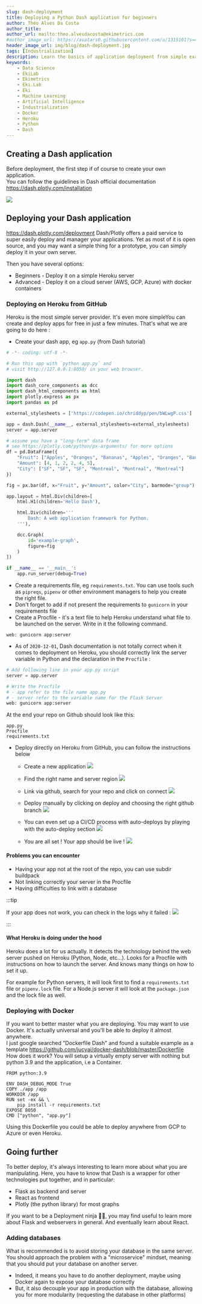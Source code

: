 ```yaml
---
slug: dash-deployment
title: Deploying a Python Dash application for beginners
author: Théo Alves Da Costa
author_title:
author_url: mailto:theo.alvesdacosta@ekimetrics.com
#author_image_url: https://avatars0.githubusercontent.com/u/1315101?s=400&v=4
header_image_url: img/blog/dash-deployment.jpg
tags: [Industrialization]
description: Learn the basics of application deployment from simple examples on Heroku to creating Docker containers  
keywords:
    - Data Science
    - EkiLab
    - Ekimetrics
    - Eki.Lab
    - Eki
    - Machine Learning
    - Artificial Intelligence
    - Industrialization
    - Docker
    - Heroku
    - Python
    - Dash
---
```


<!--truncate-->

## Creating a Dash application
Before deployment, the first step if of course to create your own application. <br/>
You can follow the guidelines in Dash official documentation https://dash.plotly.com/installation

![](https://dash-gallery.plotly.host/Manager/apps_data/dash-oil-and-gas/thumbnail_0a718df0-9ce7-11e9-8982-0242ac11004a.png)

## Deploying your Dash application
https://dash.plotly.com/deployment
Dash/Plotly offers a paid service to super easily deploy and manager your applications. Yet as most of it is open source, and you may want a simple thing for a prototype, you can simply deploy it in your own server.

Then you have several options: 
- Beginners - Deploy it on a simple Heroku server
- Advanced - Deploy it on a cloud server (AWS, GCP, Azure) with docker containers

### Deploying on Heroku from GitHub
Heroku is the most simple server provider. It's even more simpleYou can create and deploy apps for free in just a few minutes. That's what we are going to do here : 

- Create your dash app, eg ``app.py`` (from Dash tutorial)

```python
# -*- coding: utf-8 -*-

# Run this app with `python app.py` and
# visit http://127.0.0.1:8050/ in your web browser.

import dash
import dash_core_components as dcc
import dash_html_components as html
import plotly.express as px
import pandas as pd

external_stylesheets = ['https://codepen.io/chriddyp/pen/bWLwgP.css']

app = dash.Dash(__name__, external_stylesheets=external_stylesheets)
server = app.server

# assume you have a "long-form" data frame
# see https://plotly.com/python/px-arguments/ for more options
df = pd.DataFrame({
    "Fruit": ["Apples", "Oranges", "Bananas", "Apples", "Oranges", "Bananas"],
    "Amount": [4, 1, 2, 2, 4, 5],
    "City": ["SF", "SF", "SF", "Montreal", "Montreal", "Montreal"]
})

fig = px.bar(df, x="Fruit", y="Amount", color="City", barmode="group")

app.layout = html.Div(children=[
    html.H1(children='Hello Dash'),

    html.Div(children='''
        Dash: A web application framework for Python.
    '''),

    dcc.Graph(
        id='example-graph',
        figure=fig
    )
])

if __name__ == '__main__':
    app.run_server(debug=True)
```

- Create a requirements file, eg ``requirements.txt``. You can use tools such as ``pipreqs``, ``pipenv`` or other environment managers to help you create the right file. 
- Don't forget to add if not present the requirements to ``gunicorn`` in your requirements file
- Create a Procfile - it's a text file to help Heroku understand what file to be launched on the server. Write in it the following command. 
  
```
web: gunicorn app:server
```

- As of ``2020-12-01``, Dash documentation is not totally correct when it comes to deployment on Heroku, you should correctly link the server variable in Python and the declaration in the ``Procfile`` :
  
```python
# Add following line in your app.py script
server = app.server

# Write the Procfile
# - app refer to the file name app.py
# - server refer to the variable name for the Flask Server 
web: gunicorn app:server
```

At the end your repo on Github should look like this:

```
app.py
Procfile
requirements.txt
```




- Deploy directly on Heroku from GitHub, you can follow the instructions below

  - Create a new application
![](img/dash-deployment/deploy1.jpg)
  - Find the right name and server region
![](img/dash-deployment/deploy2.jpg)
  - Link via github, search for your repo and click on connect
![](img/dash-deployment/deploy3.jpg)
  - Deploy manually by clicking on deploy and choosing the right github branch
![](img/dash-deployment/deploy4.jpg)

  - You can even set up a CI/CD process with auto-deploys by playing with the auto-deploy section
![](img/dash-deployment/deploy5.jpg)

  - You are all set ! Your app should be live ! 
![](img/dash-deployment/deploy7.jpg)
  


#### Problems you can encounter
- Having your app not at the root of the repo, you can use subdir buildpack
- Not linking correctly your server in the Procfile
- Having difficulties to link with a database 


:::tip 

If your app does not work, you can check in the logs why it failed : 
![](img/dash-deployment/deploy6.jpg)

:::



#### What Heroku is doing under the hood
Heroku does a lot for us actually. It detects the technology behind the web server pushed on Heroku (Python, Node, etc...). Looks for a Procfile with instructions on how to launch the server. And knows many things on how to set it up. 

For example for Python servers, it will look first to find a ``requirements.txt`` file or ``pipenv.lock`` file. For a Node.js server it will look at the ``package.json`` and the lock file as well.  


### Deploying with Docker
If you want to better master what you are deploying. You may want to use Docker. It's actually universal and you'll be able to deploy it almost anywhere.<br/>
I just google searched "Dockerfile Dash" and found a suitable example as a template https://github.com/jucyai/docker-dash/blob/master/Dockerfile<br/>
How does it work? You will setup a virtually empty server with nothing but python 3.9 and the application, i.e a Container. 

```docker
FROM python:3.9

ENV DASH_DEBUG_MODE True
COPY ./app /app
WORKDIR /app
RUN set -ex && \
    pip install -r requirements.txt
EXPOSE 8050
CMD ["python", "app.py"]
```

Using this Dockerfile you could be able to deploy anywhere from GCP to Azure or even Heroku. 

## Going further
To better deploy, it's always interesting to learn more about what you are manipulating. Here, you have to know that Dash is a wrapper for other technologies put together, and in particular:
- Flask as backend and server
- React as frontend
- Plotly (the python library) for most graphs

If you want to be a Deployment ninja 🐱‍👤, you may find useful to learn more about Flask and webservers in general. And eventually learn about React. 

### Adding databases
What is recommended is to avoid storing your database in the same server. You should approach the problem with a "microservice" mindset, meaning that you should put your database on another server. 
- Indeed, it means you have to do another deployment, maybe using Docker again to expose your database correctly
- But, it also decouple your app in production with the database, allowing you for more modularity (requesting the database in other platforms) 
